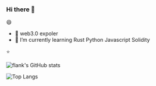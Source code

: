 ### Hi there 👋


😄


- 🔭 web3.0 expoler
- 🌱 I’m currently learning Rust Python Javascript Solidity

⭐

![flank's GitHub stats](https://github-readme-stats.vercel.app/api?username=flank-code&show_icons=true&theme=dark)

![Top Langs](https://github-readme-stats.vercel.app/api/top-langs/?username=flank-code&count_private=true&show_icons=true&theme=tokyonight)
